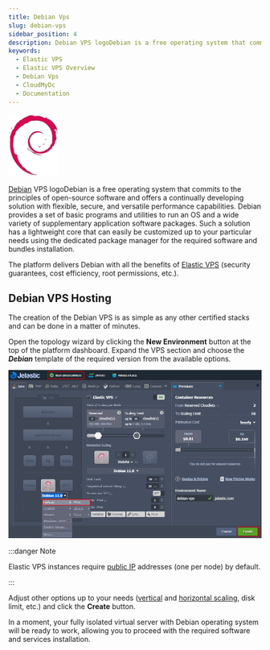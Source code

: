 ```yaml
---
title: Debian Vps
slug: debian-vps
sidebar_position: 4
description: Debian VPS logoDebian is a free operating system that commits to the principles of open-source software and offers a continually developing solution with flexible, secure, and versatile performance capabilities.
keywords:
  - Elastic VPS
  - Elastic VPS Overview
  - Debian Vps
  - CloudMyDc
  - Documentation
---
```


<!-- ## Elastic Debian VPS -->

<div style={{
    display: 'grid',
    gridTemplateColumns: '0.15fr 1fr'
}}>
<div>

![Locale Dropdown](./img/DebianVPS/01-debian-logo-vps.png)

</div>

<div>

[Debian](https://www.debian.org/) VPS logoDebian is a free operating system that commits to the principles of open-source software and offers a continually developing solution with flexible, secure, and versatile performance capabilities. Debian provides a set of basic programs and utilities to run an OS and a wide variety of supplementary application software packages. Such a solution has a lightweight core that can easily be customized up to your particular needs using the dedicated package manager for the required software and bundles installation.

</div>

</div>

The platform delivers Debian with all the benefits of [Elastic VPS](/elastic-vps/elastic-vps-overview/general-information) (security guarantees, cost efficiency, root permissions, etc.).

## Debian VPS Hosting

The creation of the Debian VPS is as simple as any other certified stacks and can be done in a matter of minutes.

Open the topology wizard by clicking the **New Environment** button at the top of the platform dashboard. Expand the VPS section and choose the **_Debian_** template of the required version from the available options.

<div style={{
    display:'flex',
    justifyContent: 'center',
    margin: '0 0 1rem 0'
}}>

![Locale Dropdown](./img/DebianVPS/02-create-debian-vps.png)

</div>

:::danger Note

Elastic VPS instances require [public IP](/application-setting/external-access-to-applications/public-ip) addresses (one per node) by default.

:::

Adjust other options up to your needs ([vertical](/application-setting/scaling-and-clustering/automatic-vertical-scaling) and [horizontal scaling](/application-setting/scaling-and-clustering/horizontal-scaling), disk limit, etc.) and click the **Create** button.

In a moment, your fully isolated virtual server with Debian operating system will be ready to work, allowing you to proceed with the required software and services installation.
